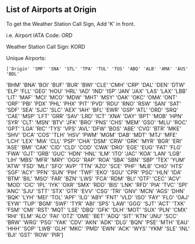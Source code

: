 ## List of Airports at Origin

To get the Weather Station Call Sign, Add 'K' in front.

i.e. Airport IATA Code: ORD

Weather Station Call Sign: KORD

Unique Airports: 

	['Origin' 'SMF' 'SNA' 'STL' 'TPA' 'TUL' 'TUS' 'ABQ' 'ALB' 'AMA' 'AUS' 'BDL'
 'BHM' 'BNA' 'BOI' 'BUF' 'BUR' 'BWI' 'CLE' 'CMH' 'CRP' 'DAL' 'DEN' 'DTW'
 'ELP' 'FLL' 'GEG' 'HOU' 'HRL' 'IAD' 'IND' 'ISP' 'JAN' 'JAX' 'LAS' 'LAX'
 'LBB' 'LIT' 'MAF' 'MCI' 'MCO' 'MDW' 'MHT' 'MSY' 'OAK' 'OKC' 'OMA' 'ONT'
 'ORF' 'PBI' 'PDX' 'PHL' 'PHX' 'PIT' 'PVD' 'RDU' 'RNO' 'RSW' 'SAN' 'SAT'
 'SDF' 'SEA' 'SJC' 'SLC' 'AEX' 'IAH' 'BFL' 'EWR' 'GSP' 'ATL' 'ORD' 'SRQ'
 'CAE' 'MSP' 'LFT' 'GRR' 'SAV' 'LRD' 'ICT' 'XNA' 'DAY' 'BPT' 'MOB' 'HPN'
 'SYR' 'CLT' 'MSN' 'BTV' 'JFK' 'BRO' 'PNS' 'CHS' 'MEM' 'GSO' 'MLU' 'ROC'
 'GPT' 'LGA' 'RIC' 'TYS' 'VPS' 'AVL' 'DFW' 'BOS' 'ABE' 'CVG' 'BTR' 'MKE'
 'SHV' 'DCA' 'COS' 'TLH' 'HSV' 'PWM' 'MGM' 'DAB' 'MDT' 'MTJ' 'MFE' 'LCH'
 'LEX' 'MIA' 'CLL' 'PSP' 'CHA' 'DSM' 'CRW' 'GRK' 'MYR' 'BGR' 'ERI' 'ASE'
 'BMI' 'CAK' 'CID' 'CLD' 'COD' 'CWA' 'DRO' 'EGE' 'EUG' 'FAT' 'FLG' 'FWA'
 'GJT' 'GRB' 'GUC' 'HDN' 'HNL' 'ILM' 'ITO' 'JAC' 'KOA' 'LAN' 'LGB' 'LIH'
 'MBS' 'MFR' 'MRY' 'OGG' 'RAP' 'ROA' 'SBA' 'SBN' 'SBP' 'TEX' 'YUM' 'ATW'
 'FSD' 'MLI' 'SFO' 'AVP' 'TTN' 'AZO' 'SCE' 'PHF' 'MLB' 'CHO' 'HTS' 'SGF'
 'ACY' 'PFN' 'SUN' 'PIH' 'TWF' 'EKO' 'SGU' 'CPR' 'PSC' 'HLN' 'IDA' 'BTM'
 'BIL' 'MSO' 'FAR' 'BZN' 'LWS' 'FCA' 'RDM' 'BLI' 'GTF' 'CEC' 'ACV' 'MOD'
 'CIC' 'IPL' 'IYK' 'OXR' 'SMX' 'RDD' 'BIS' 'LNK' 'RFD' 'PIA' 'TVC' 'SPI'
 'ANC' 'SJU' 'STT' 'STX' 'GTR' 'EVV' 'CSG' 'TRI' 'GNV' 'MCN' 'AGS' 'DHN'
 'BQK' 'LYH' 'MEI' 'TOL' 'APF' 'ILG' 'ABY' 'FNT' 'VLD' 'ISO' 'FAY' 'FLO'
 'OAJ' 'EYW' 'TUP' 'BGM' 'SWF' 'TYR' 'ABI' 'SPS' 'LAW' 'GGG' 'SJT' 'ACT'
 'TXK' 'FSM' 'CMI' 'RST' 'MQT' 'LSE' 'DBQ' 'GFK' 'DLH' 'MOT' 'SUX' 'PLN'
 'CMX' 'RHI' 'ELM' 'ALO' 'FAI' 'OTZ' 'OME' 'BET' 'ADQ' 'SIT' 'KTN' 'JNU'
 'SCC' 'BRW' 'WRG' 'PSG' 'YAK' 'CDV' 'AKN' 'ADK' 'DLG' 'BQN' 'PSE' 'MTH'
 'EAU' 'HHH' 'SOP' 'LWB' 'GLH' 'MKC' 'PMD' 'EWN' 'ACK' 'WYS' 'YKM' 'SLE'
 'INL' 'BJI' 'GST' 'ROW' 'PIR']
 
 